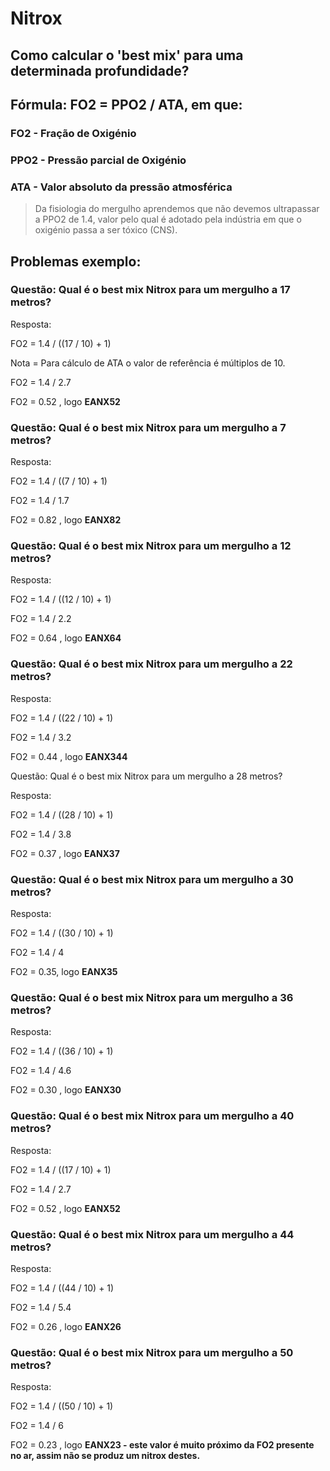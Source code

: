 # Nitrox

## Como calcular o 'best mix' para uma determinada profundidade?

## Fórmula: FO2 = PPO2 / ATA, em que:

### FO2 - Fração de Oxigénio
### PPO2 - Pressão parcial de Oxigénio
### ATA - Valor absoluto da pressão atmosférica 

> Da fisiologia do mergulho aprendemos que não devemos ultrapassar a PPO2 de 1.4, 
valor pelo qual é adotado pela indústria em que o oxigénio passa a ser tóxico (CNS).

## Problemas exemplo:

### Questão: Qual é o best mix Nitrox para um mergulho a 17 metros?

Resposta:

FO2 = 1.4 / ((17 / 10) + 1)

Nota = Para cálculo de ATA o valor de referência é múltiplos de 10.

FO2 = 1.4 / 2.7

FO2 =  0.52 , logo **EANX52**

### Questão: Qual é o best mix Nitrox para um mergulho a 7 metros?

Resposta:

FO2 = 1.4 / ((7 / 10) + 1)

FO2 = 1.4 / 1.7

FO2 = 0.82 , logo **EANX82**

### Questão: Qual é o best mix Nitrox para um mergulho a 12 metros? 

Resposta:

FO2 = 1.4 / ((12 / 10) + 1)

FO2 = 1.4 / 2.2

FO2 = 0.64 , logo **EANX64**

### Questão: Qual é o best mix Nitrox para um mergulho a 22 metros?

Resposta:

FO2 = 1.4 / ((22 / 10) + 1)

FO2 = 1.4 / 3.2

FO2 = 0.44 , logo **EANX344**

Questão: Qual é o best mix Nitrox para um mergulho a 28 metros?

Resposta:

FO2 = 1.4 / ((28 / 10) + 1)

FO2 = 1.4 / 3.8

FO2 = 0.37 , logo **EANX37**

### Questão: Qual é o best mix Nitrox para um mergulho a 30 metros?

Resposta:

FO2 = 1.4 / ((30 / 10) + 1)

FO2 = 1.4 / 4

FO2 = 0.35, logo **EANX35**

### Questão: Qual é o best mix Nitrox para um mergulho a 36 metros?

Resposta:

FO2 = 1.4 / ((36 / 10) + 1)

FO2 = 1.4 / 4.6

FO2 = 0.30 , logo **EANX30**

### Questão: Qual é o best mix Nitrox para um mergulho a 40 metros?

Resposta:

FO2 = 1.4 / ((17 / 10) + 1)

FO2 = 1.4 / 2.7

FO2 = 0.52 , logo **EANX52**

### Questão: Qual é o best mix Nitrox para um mergulho a 44 metros?

Resposta:

FO2 = 1.4 / ((44 / 10) + 1)

FO2 = 1.4 / 5.4

FO2 = 0.26 , logo **EANX26**

### Questão: Qual é o best mix Nitrox para um mergulho a 50 metros?

Resposta:

FO2 = 1.4 / ((50 / 10) + 1)

FO2 = 1.4 / 6

FO2 = 0.23 , logo **EANX23 - este valor é muito próximo da FO2 presente no ar, assim não se produz um nitrox destes.**

